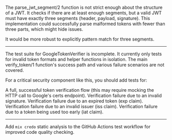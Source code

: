 The parse_jwt_segment/2 function is not strict enough about the structure of a JWT. It checks if there are at least enough segments, but a valid JWT must have exactly three segments (header, payload, signature). This implementation could successfully parse malformed tokens with fewer than three parts, which might hide issues.

It would be more robust to explicitly pattern match for three segments.

----

The test suite for GoogleTokenVerifier is incomplete. It currently only tests for invalid token formats and helper functions in isolation. The main verify_token/1 function's success path and various failure scenarios are not covered.

For a critical security component like this, you should add tests for:

A full, successful token verification flow (this may require mocking the HTTP call to Google's certs endpoint).
Verification failure due to an invalid signature.
Verification failure due to an expired token (exp claim).
Verification failure due to an invalid issuer (iss claim).
Verification failure due to a token being used too early (iat claim).

----

Add `mix credo` static analysis to the GitHub Actions test workflow for improved code quality checking.
